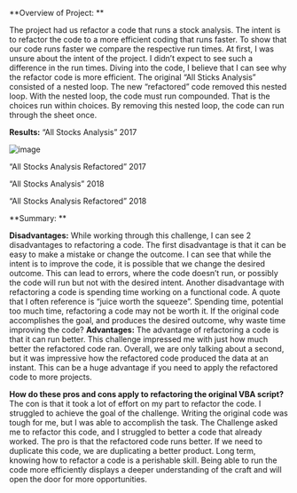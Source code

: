 **Overview of Project: **

The project had us refactor a code that runs a stock analysis. The intent is to refactor the code to a more efficient coding that runs faster. To show that our code runs faster we compare the respective run times. At first, I was unsure about the intent of the project. I didn’t expect to see such a difference in the run times. Diving into the code, I believe that I can see why the refactor code is more efficient. The original “All Sticks Analysis” consisted of a nested loop. The new “refactored” code removed this nested loop. With the nested loop, the code must run compounded. That is the choices run within choices. By removing this nested loop, the code can run through the sheet once. 

**Results:**
“All Stocks Analysis” 2017				


![image](https://user-images.githubusercontent.com/96017493/149665360-88b24b35-0ab8-4d19-8415-8a4ca6dd34bc.png)



“All Stocks Analysis Refactored” 2017
  




“All Stocks Analysis” 2018				





“All Stocks Analysis Refactored” 2018
  

**Summary: **

**Disadvantages:** While working through this challenge, I can see 2 disadvantages to refactoring a code. The first disadvantage is that it can be easy to make a mistake or change the outcome. I can see that while the intent is to improve the code, it is possible that we change the desired outcome. This can lead to errors, where the code doesn’t run, or possibly the code will run but not with the desired intent. Another disadvantage with refactoring a code is spending time working on a functional code. A quote that I often reference is “juice worth the squeeze”. Spending time, potential too much time, refactoring a code may not be worth it. If the original code accomplishes the goal, and produces the desired outcome, why waste time improving the code? 
**Advantages:** The advantage of refactoring a code is that it can run better. This challenge impressed me with just how much better the refactored code ran. Overall, we are only talking about a second, but it was impressive how the refactored code produced the data at an instant. This can be a huge advantage if you need to apply the refactored code to more projects. 
	
**How do these pros and cons apply to refactoring the original VBA script?** The con is that it took a lot of effort on my part to refactor the code. I struggled to achieve the goal of the challenge. Writing the original code was tough for me, but I was able to accomplish the task. The Challenge asked me to refactor this code, and I struggled to better a code that already worked. The pro is that the refactored code runs better. If we need to duplicate this code, we are duplicating a better product. Long term, knowing how to refactor a code is a perishable skill. Being able to run the code more efficiently displays a deeper understanding of the craft and will open the door for more opportunities. 

